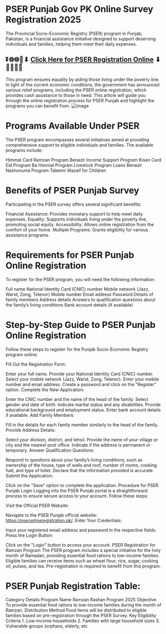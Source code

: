 # PSER Punjab Gov PK Online Survey Registration 2025
The Provincial Socio-Economic Registry (PSER) program in Punjab, Pakistan, is a financial assistance initiative designed to support deserving individuals and families, helping them meet their daily expenses.
## ⏬🌐🌐📌⬇ [Click Here for PSER Registration Online](https://pseronlineregistration.pk/) ⬇📌🌐🌐⏬

This program ensures equality by aiding those living under the poverty line. In light of the current economic conditions, the government has announced various relief programs, including the PSER online registration, which provides cash assistance to those in need. This article will guide you through the online registration process for PSER Punjab and highlight the programs you can benefit from.
![image](https://github.com/user-attachments/assets/46696d5d-c5c2-4e88-bb44-fcc85e97a0ef)


# Programs Available Under PSER
The PSER program encompasses several initiatives aimed at providing comprehensive support to eligible individuals and families. The available programs include:

Himmat Card
Ramzan Program
Benazir Income Support Program
Kisan Card
Eid Program
Ba Himmat Program
Livestock Program
Loans
Benazir Nashonuma Program
Taleemi Wazaif for Children
# Benefits of PSER Punjab Survey
Participating in the PSER survey offers several significant benefits:

Financial Assistance: Provides monetary support to help meet daily expenses.
Equality: Supports individuals living under the poverty line, promoting social equity.
Accessibility: Allows online registration from the comfort of your home.
Multiple Programs: Grants eligibility for various assistance programs.
# Requirements for PSER Punjab Online Registration
To register for the PSER program, you will need the following information:

Full name
National Identity Card (CNIC) number
Mobile network (Jazz, Warid, Zong, Telenor)
Mobile number
Email address
Password
Details of family members
Address details
Answers to qualification questions about the family’s living conditions
Bank account details (if available)
# Step-by-Step Guide to PSER Punjab Online Registration
Follow these steps to register for the Punjab Socio-Economic Registry program online:

Fill Out the Registration Form:

Enter your full name.
Provide your National Identity Card (CNIC) number.
Select your mobile network (Jazz, Warid, Zong, Telenor).
Enter your mobile number and email address.
Create a password and click on the "Register" option.
Complete the New Application:

Enter the CNIC number and the name of the head of the family.
Select gender and date of birth.
Indicate marital status and any disabilities.
Provide educational background and employment status.
Enter bank account details if available.
Add Family Members:

Fill in the details for each family member similarly to the head of the family.
Provide Address Details:

Select your division, district, and tehsil.
Provide the name of your village or city and the nearest post office.
Indicate if the address is permanent or temporary.
Answer Qualification Questions:

Respond to questions about your family’s living conditions, such as ownership of the house, type of walls and roof, number of rooms, cooking fuel, and type of toilet.
Declare that the information provided is accurate.
Submit the Application:

Click on the "Save" option to complete the application.
Procedure for PSER Punjab Login
Logging into the PSER Punjab portal is a straightforward process to ensure secure access to your account. Follow these steps:

Visit the Official PSER Website:

Navigate to the PSER Punjab official website: https://pseronlineregistration.pk/.
Enter Your Credentials:

Input your registered email address and password in the respective fields.
Press the Login Button:

Click on the "Login" button to access your account.
PSER Registration for Ramzan Program
The PSER program includes a special initiative for the holy month of Ramadan, providing essential food rations to low-income families. Eligible families can receive items such as wheat flour, rice, sugar, cooking oil, pulses, and tea. Pre-registration is required to benefit from this program.

# PSER Punjab Registration Table:

Category	Details
Program Name	Ramzan Rashan Program 2025
Objective	To provide essential food rations to low-income families during the month of Ramzan.
Distribution Method	Food items will be distributed to eligible families based on pre-registration through the PSER Survey.
Key Eligibility Criteria	1. Low-income households
2. Families with large household sizes
3. Vulnerable groups (orphans, elderly, etc
